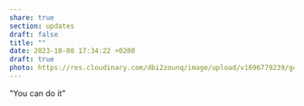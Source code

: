 ```yaml
---
share: true
section: updates
draft: false
title: ""
date: 2023-10-08 17:34:22 +0200
draft: true
photo: https://res.cloudinary.com/dbi2zounq/image/upload/v1696779239/g4qybxerghcggtvoukwt.jpg
---
```



"You can do it"

